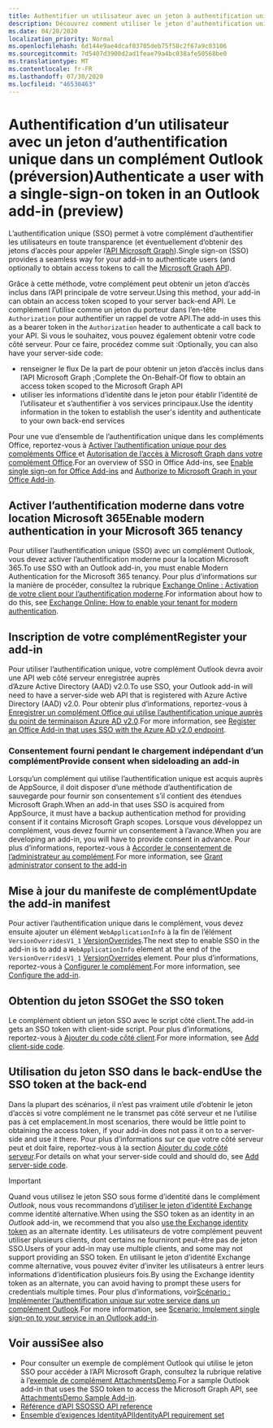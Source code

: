 ```yaml
---
title: Authentifier un utilisateur avec un jeton à authentification unique
description: Découvrez comment utiliser le jeton d’authentification unique fourni par un complément Outlook pour implémenter l’authentification unique (SSO) sur votre service.
ms.date: 04/28/2020
localization_priority: Normal
ms.openlocfilehash: 6d144e9ae4dcaf03705deb75f58c2f67a9c03106
ms.sourcegitcommit: 7d5407d3900d2ad1feae79a4bc038afe50568be0
ms.translationtype: MT
ms.contentlocale: fr-FR
ms.lasthandoff: 07/30/2020
ms.locfileid: "46530463"
---
```

# <a name="authenticate-a-user-with-a-single-sign-on-token-in-an-outlook-add-in-preview"></a><span data-ttu-id="24fe1-103">Authentification d’un utilisateur avec un jeton d’authentification unique dans un complément Outlook (préversion)</span><span class="sxs-lookup"><span data-stu-id="24fe1-103">Authenticate a user with a single-sign-on token in an Outlook add-in (preview)</span></span>

<span data-ttu-id="24fe1-104">L’authentification unique (SSO) permet à votre complément d’authentifier les utilisateurs en toute transparence (et éventuellement d’obtenir des jetons d’accès pour appeler l’[API Microsoft Graph](/graph/overview)).</span><span class="sxs-lookup"><span data-stu-id="24fe1-104">Single sign-on (SSO) provides a seamless way for your add-in to authenticate users (and optionally to obtain access tokens to call the [Microsoft Graph API](/graph/overview)).</span></span>

<span data-ttu-id="24fe1-105">Grâce à cette méthode, votre complément peut obtenir un jeton d’accès inclus dans l’API principale de votre serveur.</span><span class="sxs-lookup"><span data-stu-id="24fe1-105">Using this method, your add-in can obtain an access token scoped to your server back-end API.</span></span> <span data-ttu-id="24fe1-106">Le complément l’utilise comme un jeton du porteur dans l’en-tête `Authorization` pour authentifier un rappel de votre API.</span><span class="sxs-lookup"><span data-stu-id="24fe1-106">The add-in uses this as a bearer token in the `Authorization` header to authenticate a call back to your API.</span></span> <span data-ttu-id="24fe1-107">Si vous le souhaitez, vous pouvez également obtenir votre code côté serveur. Pour ce faire, procédez comme suit :</span><span class="sxs-lookup"><span data-stu-id="24fe1-107">Optionally, you can also have your server-side code:</span></span>

- <span data-ttu-id="24fe1-108">renseigner le flux De la part de pour obtenir un jeton d’accès inclus dans l’API Microsoft Graph ;</span><span class="sxs-lookup"><span data-stu-id="24fe1-108">Complete the On-Behalf-Of flow to obtain an access token scoped to the Microsoft Graph API</span></span>
- <span data-ttu-id="24fe1-109">utiliser les informations d’identité dans le jeton pour établir l’identité de l’utilisateur et s’authentifier à vos services principaux.</span><span class="sxs-lookup"><span data-stu-id="24fe1-109">Use the identity information in the token to establish the user's identity and authenticate to your own back-end services</span></span>

<span data-ttu-id="24fe1-110">Pour une vue d’ensemble de l’authentification unique dans les compléments Office, reportez-vous à [Activer l’authentification unique pour des compléments Office ](../develop/sso-in-office-add-ins.md) et [Autorisation de l’accès à Microsoft Graph dans votre complément Office](../develop/authorize-to-microsoft-graph.md).</span><span class="sxs-lookup"><span data-stu-id="24fe1-110">For an overview of SSO in Office Add-ins, see [Enable single sign-on for Office Add-ins](../develop/sso-in-office-add-ins.md) and [Authorize to Microsoft Graph in your Office Add-in](../develop/authorize-to-microsoft-graph.md).</span></span>


## <a name="enable-modern-authentication-in-your-microsoft-365-tenancy"></a><span data-ttu-id="24fe1-111">Activer l’authentification moderne dans votre location Microsoft 365</span><span class="sxs-lookup"><span data-stu-id="24fe1-111">Enable modern authentication in your Microsoft 365 tenancy</span></span>

<span data-ttu-id="24fe1-112">Pour utiliser l’authentification unique (SSO) avec un complément Outlook, vous devez activer l’authentification moderne pour la location Microsoft 365.</span><span class="sxs-lookup"><span data-stu-id="24fe1-112">To use SSO with an Outlook add-in, you must enable Modern Authentication for the Microsoft 365 tenancy.</span></span> <span data-ttu-id="24fe1-113">Pour plus d’informations sur la manière de procéder, consultez la rubrique [Exchange Online : Activation de votre client pour l’authentification moderne](https://social.technet.microsoft.com/wiki/contents/articles/32711.exchange-online-how-to-enable-your-tenant-for-modern-authentication.aspx).</span><span class="sxs-lookup"><span data-stu-id="24fe1-113">For information about how to do this, see [Exchange Online: How to enable your tenant for modern authentication](https://social.technet.microsoft.com/wiki/contents/articles/32711.exchange-online-how-to-enable-your-tenant-for-modern-authentication.aspx).</span></span>

## <a name="register-your-add-in"></a><span data-ttu-id="24fe1-114">Inscription de votre complément</span><span class="sxs-lookup"><span data-stu-id="24fe1-114">Register your add-in</span></span>

<span data-ttu-id="24fe1-115">Pour utiliser l’authentification unique, votre complément Outlook devra avoir une API web côté serveur enregistrée auprès d’Azure Active Directory (AAD) v2.0.</span><span class="sxs-lookup"><span data-stu-id="24fe1-115">To use SSO, your Outlook add-in will need to have a server-side web API that is registered with Azure Active Directory (AAD) v2.0.</span></span> <span data-ttu-id="24fe1-116">Pour obtenir plus d’informations, reportez-vous à [Enregistrer un complément Office qui utilise l’authentification unique auprès du point de terminaison Azure AD v2.0](../develop/register-sso-add-in-aad-v2.md).</span><span class="sxs-lookup"><span data-stu-id="24fe1-116">For more information, see [Register an Office Add-in that uses SSO with the Azure AD v2.0 endpoint](../develop/register-sso-add-in-aad-v2.md).</span></span>

### <a name="provide-consent-when-sideloading-an-add-in"></a><span data-ttu-id="24fe1-117">Consentement fourni pendant le chargement indépendant d’un complément</span><span class="sxs-lookup"><span data-stu-id="24fe1-117">Provide consent when sideloading an add-in</span></span>

<span data-ttu-id="24fe1-118">Lorsqu’un complément qui utilise l’authentification unique est acquis auprès de AppSource, il doit disposer d’une méthode d’authentification de sauvegarde pour fournir son consentement s’il contient des étendues Microsoft Graph.</span><span class="sxs-lookup"><span data-stu-id="24fe1-118">When an add-in that uses SSO is acquired from AppSource, it must have a backup authentication method for providing consent if it contains Microsoft Graph scopes.</span></span> <span data-ttu-id="24fe1-119">Lorsque vous développez un complément, vous devez fournir un consentement à l’avance.</span><span class="sxs-lookup"><span data-stu-id="24fe1-119">When you are developing an add-in, you will have to provide consent in advance.</span></span> <span data-ttu-id="24fe1-120">Pour plus d’informations, reportez-vous à [Accorder le consentement de l’administrateur au complément](../develop/grant-admin-consent-to-an-add-in.md).</span><span class="sxs-lookup"><span data-stu-id="24fe1-120">For more information, see [Grant administrator consent to the add-in](../develop/grant-admin-consent-to-an-add-in.md)</span></span>

## <a name="update-the-add-in-manifest"></a><span data-ttu-id="24fe1-121">Mise à jour du manifeste de complément</span><span class="sxs-lookup"><span data-stu-id="24fe1-121">Update the add-in manifest</span></span>

<span data-ttu-id="24fe1-122">Pour activer l’authentification unique dans le complément, vous devez ensuite ajouter un élément `WebApplicationInfo` à la fin de l’élément `VersionOverridesV1_1` [VersionOverrides](../reference/manifest/versionoverrides.md).</span><span class="sxs-lookup"><span data-stu-id="24fe1-122">The next step to enable SSO in the add-in is to add a `WebApplicationInfo` element at the end of the `VersionOverridesV1_1` [VersionOverrides](../reference/manifest/versionoverrides.md) element.</span></span> <span data-ttu-id="24fe1-123">Pour plus d’informations, reportez-vous à [Configurer le complément](../develop/sso-in-office-add-ins.md#configure-the-add-in).</span><span class="sxs-lookup"><span data-stu-id="24fe1-123">For more information, see [Configure the add-in](../develop/sso-in-office-add-ins.md#configure-the-add-in).</span></span>

## <a name="get-the-sso-token"></a><span data-ttu-id="24fe1-124">Obtention du jeton SSO</span><span class="sxs-lookup"><span data-stu-id="24fe1-124">Get the SSO token</span></span>

<span data-ttu-id="24fe1-125">Le complément obtient un jeton SSO avec le script côté client.</span><span class="sxs-lookup"><span data-stu-id="24fe1-125">The add-in gets an SSO token with client-side script.</span></span> <span data-ttu-id="24fe1-126">Pour plus d’informations, reportez-vous à [Ajouter du code côté client](../develop/sso-in-office-add-ins.md#add-client-side-code).</span><span class="sxs-lookup"><span data-stu-id="24fe1-126">For more information, see [Add client-side code](../develop/sso-in-office-add-ins.md#add-client-side-code).</span></span>

## <a name="use-the-sso-token-at-the-back-end"></a><span data-ttu-id="24fe1-127">Utilisation du jeton SSO dans le back-end</span><span class="sxs-lookup"><span data-stu-id="24fe1-127">Use the SSO token at the back-end</span></span>

<span data-ttu-id="24fe1-128">Dans la plupart des scénarios, il n’est pas vraiment utile d’obtenir le jeton d’accès si votre complément ne le transmet pas côté serveur et ne l’utilise pas à cet emplacement.</span><span class="sxs-lookup"><span data-stu-id="24fe1-128">In most scenarios, there would be little point to obtaining the access token, if your add-in does not pass it on to a server-side and use it there.</span></span> <span data-ttu-id="24fe1-129">Pour plus d’informations sur ce que votre côté serveur peut et doit faire, reportez-vous à la section [Ajouter du code côté serveur](../develop/sso-in-office-add-ins.md#add-server-side-code).</span><span class="sxs-lookup"><span data-stu-id="24fe1-129">For details on what your server-side could and should do, see [Add server-side code](../develop/sso-in-office-add-ins.md#add-server-side-code).</span></span>

> [!IMPORTANT]
> <span data-ttu-id="24fe1-130">Quand vous utilisez le jeton SSO sous forme d’identité dans le complément *Outlook*, nous vous recommandons d’[utiliser le jeton d’identité Exchange](authenticate-a-user-with-an-identity-token.md) comme identité alternative.</span><span class="sxs-lookup"><span data-stu-id="24fe1-130">When using the SSO token as an identity in an *Outlook* add-in, we recommend that you also [use the Exchange identity token](authenticate-a-user-with-an-identity-token.md) as an alternate identity.</span></span> <span data-ttu-id="24fe1-131">Les utilisateurs de votre complément peuvent utiliser plusieurs clients, dont certains ne fourniront peut-être pas de jeton SSO.</span><span class="sxs-lookup"><span data-stu-id="24fe1-131">Users of your add-in may use multiple clients, and some may not support providing an SSO token.</span></span> <span data-ttu-id="24fe1-132">En utilisant le jeton d’identité Exchange comme alternative, vous pouvez éviter d’inviter les utilisateurs à entrer leurs informations d’identification plusieurs fois.</span><span class="sxs-lookup"><span data-stu-id="24fe1-132">By using the Exchange identity token as an alternate, you can avoid having to prompt these users for credentials multiple times.</span></span> <span data-ttu-id="24fe1-133">Pour plus d’informations, voir[Scénario : Implémenter l’authentification unique sur votre service dans un complément Outlook](implement-sso-in-outlook-add-in.md).</span><span class="sxs-lookup"><span data-stu-id="24fe1-133">For more information, see [Scenario: Implement single sign-on to your service in an Outlook add-in](implement-sso-in-outlook-add-in.md).</span></span>

## <a name="see-also"></a><span data-ttu-id="24fe1-134">Voir aussi</span><span class="sxs-lookup"><span data-stu-id="24fe1-134">See also</span></span>

- <span data-ttu-id="24fe1-135">Pour consulter un exemple de complément Outlook qui utilise le jeton SSO pour accéder à l’API Microsoft Graph, consultez la rubrique relative à l’[exemple de complément AttachmentsDemo](https://github.com/OfficeDev/outlook-add-in-attachments-demo).</span><span class="sxs-lookup"><span data-stu-id="24fe1-135">For a sample Outlook add-in that uses the SSO token to access the Microsoft Graph API, see [AttachmentsDemo Sample Add-in](https://github.com/OfficeDev/outlook-add-in-attachments-demo).</span></span>
- [<span data-ttu-id="24fe1-136">Référence d’API SSO</span><span class="sxs-lookup"><span data-stu-id="24fe1-136">SSO API reference</span></span>](../develop/sso-in-office-add-ins.md#sso-api-reference)
- [<span data-ttu-id="24fe1-137">Ensemble d’exigences IdentityAPI</span><span class="sxs-lookup"><span data-stu-id="24fe1-137">IdentityAPI requirement set</span></span>](../reference/requirement-sets/identity-api-requirement-sets.md)

